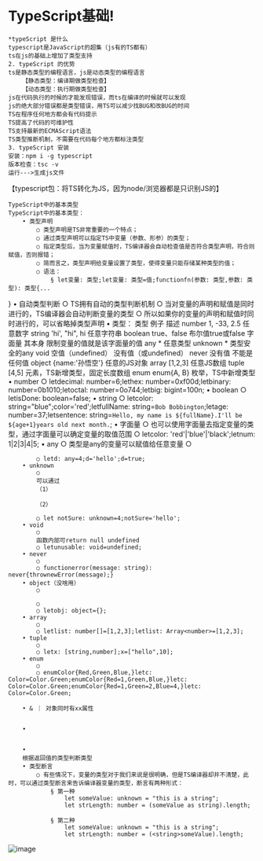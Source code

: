 # TypeScript基础!
	*typeScript 是什么
	typescript是JavaScript的超集（js有的TS都有）
	ts在js的基础上增加了类型支持
	2. typeScript 的优势
	ts是静态类型的编程语言，js是动态类型的编程语言
		【静态类型：编译期做类型检查】
		【动态类型：执行期做类型检查】
	js在代码执行的时候的才能发现错误，而ts在编译的时候就可以发现
	js的绝大部分错误都是类型错误，用TS可以减少找BUG和改BUG的时间
	TS在程序任何地方都会有代码提示
	TS提高了代码的可维护性
	TS支持最新的ECMAScript语法
	TS类型推断机制，不需要在代码每个地方都标注类型
	3. typeScript 安装
	安装：npm i -g typescript
	版本检查：tsc -v
	运行--->生成js文件
	
【typescript包：将TS转化为JS，因为node/浏览器都是只识别JS的】



	TypeScript中的基本类型
	TypeScript中的基本类型：
		• 类型声明
			○ 类型声明是TS非常重要的一个特点；
			○ 通过类型声明可以指定TS中变量（参数、形参）的类型；
			○ 指定类型后，当为变量赋值时，TS编译器会自动检查值是否符合类型声明，符合则赋值，否则报错；
			○ 简而言之，类型声明给变量设置了类型，使得变量只能存储某种类型的值；
			○ 语法：
				§ let变量: 类型;let变量: 类型=值;functionfn(参数: 类型,参数: 类型): 类型{...
}
		• 自动类型判断
			○ TS拥有自动的类型判断机制
			○ 当对变量的声明和赋值是同时进行的，TS编译器会自动判断变量的类型
			○ 所以如果你的变量的声明和赋值时同时进行的，可以省略掉类型声明
		• 类型：
		类型	例子	描述
		number	1, -33, 2.5	任意数字
		string	'hi', "hi", hi	任意字符串
		boolean	true、false	布尔值true或false
		字面量	其本身	限制变量的值就是该字面量的值
		any	*	任意类型
		unknown	*	类型安全的any
		void	空值（undefined）	没有值（或undefined）
		never	没有值	不能是任何值
		object	{name:'孙悟空'}	任意的JS对象
		array	[1,2,3]	任意JS数组
		tuple	[4,5]	元素，TS新增类型，固定长度数组
		enum	enum{A, B}	枚举，TS中新增类型
		• number
			○ letdecimal: number=6;lethex: number=0xf00d;letbinary: number=0b1010;letoctal: number=0o744;letbig: bigint=100n;
		• boolean
			○ letisDone: boolean=false;
		• string
			○ letcolor: string="blue";color='red';letfullName: string=`Bob Bobbington`;letage: number=37;letsentence: string=`Hello, my name is ${fullName}.I'll be ${age+1}years old next month.`;
		• 字面量
			○ 也可以使用字面量去指定变量的类型，通过字面量可以确定变量的取值范围
			○ letcolor: 'red'|'blue'|'black';letnum: 1|2|3|4|5;
		• any
			○ 类型是any的变量可以赋值给任意变量
			○ 
			
			○ letd: any=4;d='hello';d=true;
		• unknown
			○ 
			可以通过
			（1）
			
			（2）
			
			○ let notSure: unknown=4;notSure='hello';
		• void
			○ 
			函数内部可return null undefined
			○ letunusable: void=undefined;
		• never
			○ 
			○ functionerror(message: string): never{thrownewError(message);}
		• object（没啥用）
			○ 
			
			○ 
			○ letobj: object={};
		• array
			○ 
			○ letlist: number[]=[1,2,3];letlist: Array<number>=[1,2,3];
		• tuple
			○ 
			○ letx: [string,number];x=["hello",10];
		• enum
			○ 
			○ enumColor{Red,Green,Blue,}letc: Color=Color.Green;enumColor{Red=1,Green,Blue,}letc: Color=Color.Green;enumColor{Red=1,Green=2,Blue=4,}letc: Color=Color.Green;
			
		• & ｜ 对象同时有xx属性
		
			
		• 
	
	
		• 
		根据返回值的类型判断类型
		• 类型断言
			○ 有些情况下，变量的类型对于我们来说是很明确，但是TS编译器却并不清楚，此时，可以通过类型断言来告诉编译器变量的类型，断言有两种形式：
				§ 第一种
					let someValue: unknown = "this is a string";
					let strLength: number = (someValue as string).length;
					
				§ 第二种
					let someValue: unknown = "this is a string";
					let strLength: number = (<string>someValue).length;
![image](https://user-images.githubusercontent.com/117837871/215303480-d2287052-7575-44ac-b7cc-99bd4b6f0dba.png)
